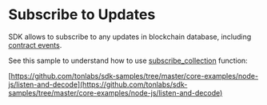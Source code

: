 # Subscribe to Updates

SDK allows to subscribe to any updates in blockchain database, including [contract events](../work_with_contracts/work_with_events.md).

See this sample to understand how to use [subscribe_collection](../../docs/modules/mod_net.md#subscribe_collection) function:

[https://github.com/tonlabs/sdk-samples/tree/master/core-examples/node-js/listen-and-decode](https://github.com/tonlabs/sdk-samples/tree/master/core-examples/node-js/listen-and-decode)
